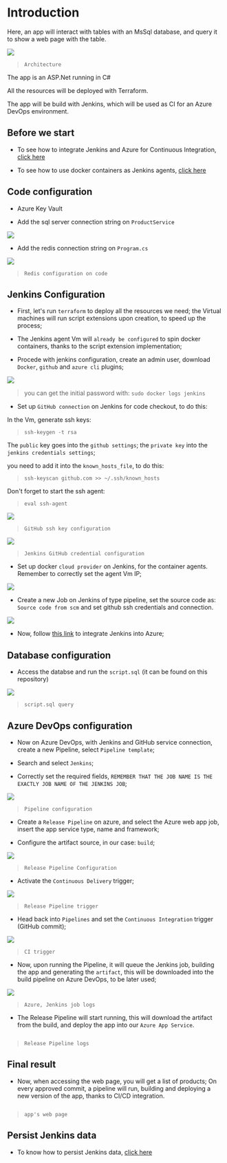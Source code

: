 # Introduction

Here, an app will interact with tables with an MsSql database, and query it to show a web page with the table.

![](https://github.com/nokorinotsubasa/sqlapp-project/blob/3f473716a1d020cc1638ed70c9aaf7e434f28deb/images/Architecture.png)

>`Architecture`

The app is an ASP.Net running in C#

All the resources will be deployed with Terraform.

The app will be build with Jenkins, which will be used as CI for an Azure DevOps environment.

## Before we start

- To see how to integrate Jenkins and Azure for Continuous Integration, [click here](https://github.com/nokorinotsubasa/CI-jenkins-azure)

- To see how to use docker containers as Jenkins agents, [click here](https://github.com/nokorinotsubasa/jenkins-docker-agent)

## Code configuration

- Azure Key Vault

- Add the sql server connection string on `ProductService`

![](https://github.com/nokorinotsubasa/sqlapp-project/blob/3f473716a1d020cc1638ed70c9aaf7e434f28deb/images/codeconnectionstringproductservice.png)

- Add the redis connection string on `Program.cs`

![](https://github.com/nokorinotsubasa/sqlapp-project/blob/3f473716a1d020cc1638ed70c9aaf7e434f28deb/images/codeconnectionstringProgramcs.png)

>`Redis configuration on code`


## Jenkins Configuration

- First, let's run `terraform` to deploy all the resources we need; the Virtual machines will run script extensions upon creation, to speed up the process;

- The Jenkins agent Vm will `already be configured` to spin docker containers, thanks to the script extension implementation;

- Procede with jenkins configuration, create an admin user, download `Docker`, `github` and `azure cli` plugins;

![](https://github.com/nokorinotsubasa/sqlapp-project/blob/8bafa6628e01c232b53da50478748c2a7eaf5004/images/unlockJenkins.png)

>you can get the initial password with: `sudo docker logs jenkins`

- Set up `GitHub connection` on Jenkins for code checkout, to do this:

In the Vm, generate ssh keys:

>`ssh-keygen -t rsa`

The `public` key goes into the `github settings`; the `private key` into the `jenkins credentials settings`;

you need to add it into the `known_hosts_file`, to do this:

>`ssh-keyscan github.com >> ~/.ssh/known_hosts`

Don't forget to start the ssh agent:

>`eval ssh-agent`

![](https://github.com/nokorinotsubasa/sqlapp-project/blob/3f473716a1d020cc1638ed70c9aaf7e434f28deb/images/githubsshkeyconfiguration.png)

>`GitHub ssh key configuration`

![](https://github.com/nokorinotsubasa/sqlapp-project/blob/3f473716a1d020cc1638ed70c9aaf7e434f28deb/images/sshgithubcredentials.png)

>`Jenkins GitHub credential configuration`

- Set up docker `cloud provider` on Jenkins, for the container agents. Remember to correctly set the agent Vm IP;

![](https://github.com/nokorinotsubasa/sqlapp-project/blob/3f473716a1d020cc1638ed70c9aaf7e434f28deb/images/jenkinscloudconfiguration.png)

- Create a new Job on Jenkins of type pipeline, set the source code as: `Source code from scm` and set github ssh credentials and connection.

![](https://github.com/nokorinotsubasa/sqlapp-project/blob/3f473716a1d020cc1638ed70c9aaf7e434f28deb/images/jenkinspipelinejobcreation.png)

- Now, follow [this link](https://github.com/nokorinotsubasa/CI-jenkins-azure) to integrate Jenkins into Azure;

## Database configuration

- Access the databse and run the `script.sql` (it can be found on this repository)

![](https://github.com/nokorinotsubasa/sqlapp-project/blob/3f473716a1d020cc1638ed70c9aaf7e434f28deb/images/sqlquery.png)

>`script.sql query`

## Azure DevOps configuration

- Now on Azure DevOps, with Jenkins and GitHub service connection, create a new Pipeline, select `Pipeline template`;

- Search and select `Jenkins`;

- Correctly set the required fields, `REMEMBER THAT THE JOB NAME IS THE EXACTLY JOB NAME OF THE JENKINS JOB`;

![](https://github.com/nokorinotsubasa/sqlapp-project/blob/3f473716a1d020cc1638ed70c9aaf7e434f28deb/images/pipelineconfiguration.png)

>`Pipeline configuration`

- Create a `Release Pipeline` on azure, and select the Azure web app job, insert the app service type, name and framework;

- Configure the artifact source, in our case: `build`;

![](https://github.com/nokorinotsubasa/sqlapp-project/blob/3f473716a1d020cc1638ed70c9aaf7e434f28deb/images/releasepipelineartifact.png)

>`Release Pipeline Configuration`

- Activate the `Continuous Delivery` trigger;

![](https://github.com/nokorinotsubasa/sqlapp-project/blob/3f473716a1d020cc1638ed70c9aaf7e434f28deb/images/CDtrigger.png)

>`Release Pipeline trigger`

- Head back into `Pipelines` and set the `Continuous Integration` trigger (GitHub commit);

![](https://github.com/nokorinotsubasa/sqlapp-project/blob/3f473716a1d020cc1638ed70c9aaf7e434f28deb/images/pipelineCItrigger.png)

>`CI trigger`

- Now, upon running the Pipeline, it will queue the Jenkins job, building the app and generating the `artifact`, this will be downloaded into the build pipeline on Azure DevOps, to be later used;

![](https://github.com/nokorinotsubasa/sqlapp-project/blob/3f473716a1d020cc1638ed70c9aaf7e434f28deb/images/queuejenkinsjob.png)

>`Azure, Jenkins job logs`

- The Release Pipeline will start running, this will download the artifact from the build, and deploy the app into our `Azure App Service`.

![]()

>`Release Pipeline logs`

## Final result

- Now, when accessing the web page, you will get a list of products; On every approved commit, a pipeline will run, building and deploying a new version of the app, thanks to CI/CD integration.

![]()

>`app's web page`

## Persist Jenkins data

- To know how to persist Jenkins data, [click here](https://github.com/nokorinotsubasa/tar-jenkins-docker)